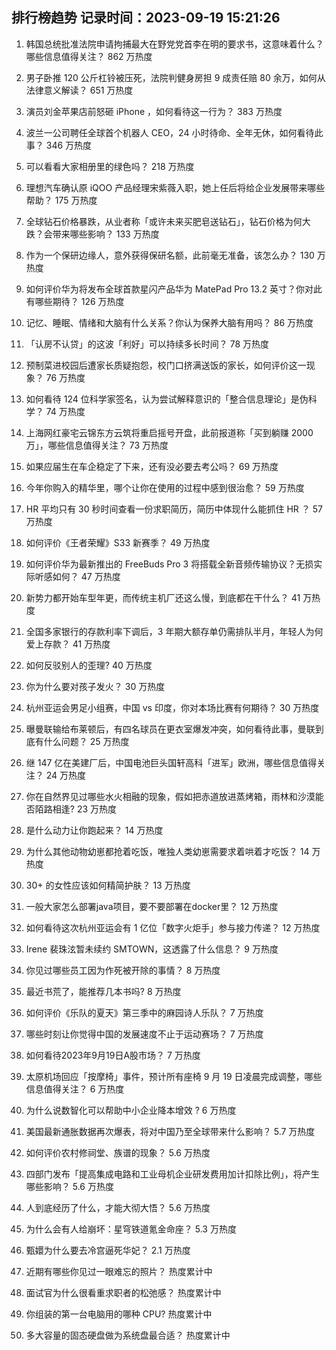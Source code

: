 
## 排行榜趋势 记录时间：2023-09-19 15:21:26
  
  1. 韩国总统批准法院申请拘捕最大在野党党首李在明的要求书，这意味着什么？哪些信息值得关注？ 862 万热度
    
  2. 男子卧推 120 公斤杠铃被压死，法院判健身房担 9 成责任赔 80 余万，如何从法律意义解读？ 651 万热度
    
  3. 演员刘金苹果店前怒砸 iPhone ，如何看待这一行为？ 383 万热度
    
  4. 波兰一公司聘任全球首个机器人 CEO，24 小时待命、全年无休，如何看待此事？ 346 万热度
    
  5. 可以看看大家相册里的绿色吗？ 218 万热度
    
  6. 理想汽车确认原 iQOO 产品经理宋紫薇入职，她上任后将给企业发展带来哪些帮助？ 175 万热度
    
  7. 全球钻石价格暴跌，从业者称「或许未来买肥皂送钻石」，钻石价格为何大跌？会带来哪些影响？ 133 万热度
    
  8. 作为一个保研边缘人，意外获得保研名额，此前毫无准备，该怎么办？ 130 万热度
    
  9. 如何评价华为将发布全球首款星闪产品华为 MatePad Pro 13.2 英寸？你对此有哪些期待？ 126 万热度
    
  10. 记忆、睡眠、情绪和大脑有什么关系？你认为保养大脑有用吗？ 86 万热度
    
  11. 「认房不认贷」的这波「利好」可以持续多长时间？ 78 万热度
    
  12. 预制菜进校园后遭家长质疑抱怨，校门口挤满送饭的家长，如何评价这一现象？ 76 万热度
    
  13. 如何看待 124 位科学家签名，认为尝试解释意识的「整合信息理论」是伪科学？ 74 万热度
    
  14. 上海网红豪宅云锦东方云筑将重启摇号开盘，此前报道称「买到躺赚 2000 万」，哪些信息值得关注？ 73 万热度
    
  15. 如果应届生在车企稳定了下来，还有没必要去考公吗？ 69 万热度
    
  16. 今年你购入的精华里，哪个让你在使用的过程中感到很治愈？ 59 万热度
    
  17. HR 平均只有 30 秒时间查看一份求职简历，简历中体现什么能抓住 HR ？ 57 万热度
    
  18. 如何评价《王者荣耀》S33 新赛季？ 49 万热度
    
  19. 如何评价华为最新推出的 FreeBuds Pro 3 将搭载全新音频传输协议？无损实际听感如何？ 47 万热度
    
  20. 新势力都开始车型年更，而传统主机厂还这么慢，到底都在干什么？ 41 万热度
    
  21. 全国多家银行的存款利率下调后，3 年期大额存单仍需排队半月，年轻人为何爱上存款？ 41 万热度
    
  22. 如何反驳别人的歪理? 40 万热度
    
  23. 你为什么要对孩子发火？ 30 万热度
    
  24. 杭州亚运会男足小组赛，中国 vs 印度，你对本场比赛有何期待？ 30 万热度
    
  25. 曝曼联输给布莱顿后，有四名球员在更衣室爆发冲突，如何看待此事，曼联到底有什么问题？ 25 万热度
    
  26. 继 147 亿在美建厂后，中国电池巨头国轩高科「进军」欧洲，哪些信息值得关注？ 24 万热度
    
  27. 你在自然界见过哪些水火相融的现象，假如把赤道放进蒸烤箱，雨林和沙漠能否陌路相逢? 23 万热度
    
  28. 是什么动力让你跑起来？ 14 万热度
    
  29. 为什么其他动物幼崽都抢着吃饭，唯独人类幼崽需要求着哄着才吃饭？ 14 万热度
    
  30. 30+ 的女性应该如何精简护肤？ 13 万热度
    
  31. 一般大家怎么部署java项目，要不要部署在docker里？ 12 万热度
    
  32. 如何看待这次杭州亚运会有 1 亿位「数字火炬手」参与接力传递？ 12 万热度
    
  33. Irene 裴珠泫暂未续约 SMTOWN，这透露了什么信息？ 9 万热度
    
  34. 你见过哪些员工因为作死被开除的事情？ 8 万热度
    
  35. 最近书荒了，能推荐几本书吗? 8 万热度
    
  36. 如何评价《乐队的夏天》第三季中的麻园诗人乐队？ 7 万热度
    
  37. 哪些时刻让你觉得中国的发展速度不止于运动赛场？ 7 万热度
    
  38. 如何看待2023年9月19日A股市场？ 7 万热度
    
  39. 太原机场回应「按摩椅」事件，预计所有座椅 9 月 19 日凌晨完成调整，哪些信息值得关注？ 6 万热度
    
  40. 为什么说数智化可以帮助中小企业降本增效 ? 6 万热度
    
  41. 美国最新通胀数据再次爆表，将对中国乃至全球带来什么影响？ 5.7 万热度
    
  42. 如何评价农村修祠堂、族谱的现象？ 5.6 万热度
    
  43. 四部门发布「提高集成电路和工业母机企业研发费用加计扣除比例」，将产生哪些影响？ 5.6 万热度
    
  44. 人到底经历了什么，才能大彻大悟？ 5.6 万热度
    
  45. 为什么会有人给崩坏：星穹铁道氪金命座？ 5.3 万热度
    
  46. 甄嬛为什么要去冷宫逼死华妃？ 2.1 万热度
    
  47. 近期有哪些你见过一眼难忘的照片？ 热度累计中
    
  48. 面试官为什么很看重求职者的松弛感？ 热度累计中
    
  49. 你组装的第一台电脑用的哪种 CPU? 热度累计中
    
  50. 多大容量的固态硬盘做为系统盘最合适？ 热度累计中
    